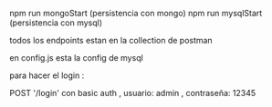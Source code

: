 npm run mongoStart  (persistencia con mongo)
npm run mysqlStart  (persistencia con mysql)

todos los endpoints estan en la collection de postman

en config.js esta la config de mysql

para hacer el login : 

POST '/login' con basic auth , usuario: admin , contraseña: 12345
